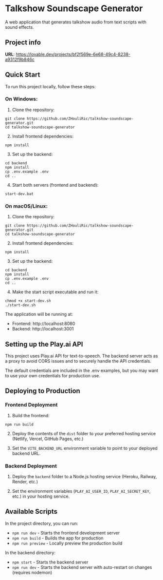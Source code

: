 
# Talkshow Soundscape Generator

A web application that generates talkshow audio from text scripts with sound effects.

## Project info

**URL**: https://lovable.dev/projects/bf2f569e-6e68-49c4-8238-a9312f9b846c

## Quick Start

To run this project locally, follow these steps:

### On Windows:

1. Clone the repository:
```
git clone https://github.com/ZHouliRic/talkshow-soundscape-generator.git
cd talkshow-soundscape-generator
```

2. Install frontend dependencies:
```
npm install
```

3. Set up the backend:
```
cd backend
npm install
cp .env.example .env
cd ..
```

4. Start both servers (frontend and backend):
```
start-dev.bat
```

### On macOS/Linux:

1. Clone the repository:
```
git clone https://github.com/ZHouliRic/talkshow-soundscape-generator.git
cd talkshow-soundscape-generator
```

2. Install frontend dependencies:
```
npm install
```

3. Set up the backend:
```
cd backend
npm install
cp .env.example .env
cd ..
```

4. Make the start script executable and run it:
```
chmod +x start-dev.sh
./start-dev.sh
```

The application will be running at:
- Frontend: http://localhost:8080
- Backend: http://localhost:3001

## Setting up the Play.ai API

This project uses Play.ai API for text-to-speech. The backend server acts as a proxy to avoid CORS issues and to securely handle the API credentials.

The default credentials are included in the .env examples, but you may want to use your own credentials for production use.

## Deploying to Production

### Frontend Deployment

1. Build the frontend:
```
npm run build
```

2. Deploy the contents of the `dist` folder to your preferred hosting service (Netlify, Vercel, GitHub Pages, etc.)

3. Set the `VITE_BACKEND_URL` environment variable to point to your deployed backend URL.

### Backend Deployment

1. Deploy the `backend` folder to a Node.js hosting service (Heroku, Railway, Render, etc.)

2. Set the environment variables (`PLAY_AI_USER_ID`, `PLAY_AI_SECRET_KEY`, etc.) in your hosting service.

## Available Scripts

In the project directory, you can run:

- `npm run dev` - Starts the frontend development server
- `npm run build` - Builds the app for production
- `npm run preview` - Locally preview the production build

In the backend directory:
- `npm start` - Starts the backend server
- `npm run dev` - Starts the backend server with auto-restart on changes (requires nodemon)
